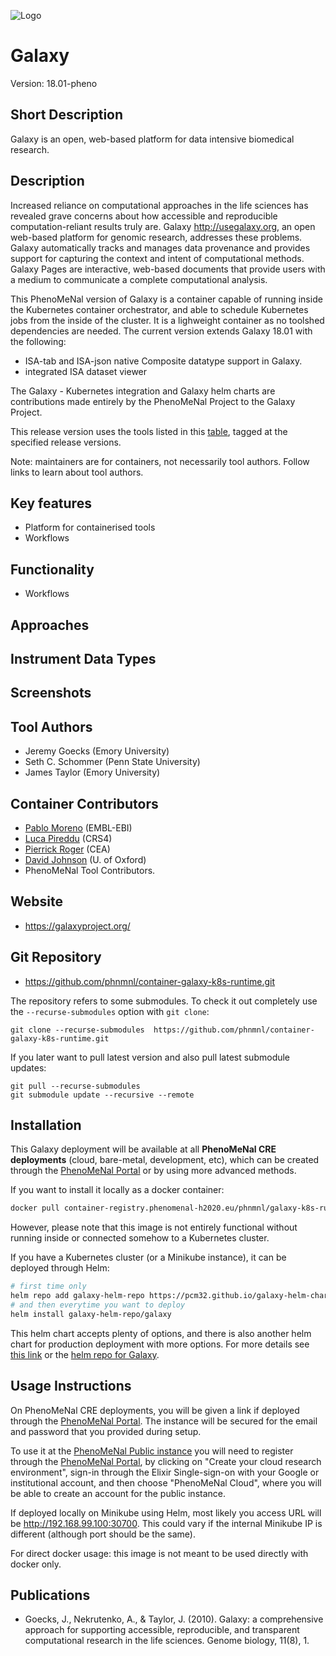 
![Logo](logo.png)

# Galaxy
Version: 18.01-pheno 

## Short Description

Galaxy is an open, web-based platform for data intensive biomedical research.

## Description
Increased reliance on computational approaches in the life sciences has revealed grave concerns about how accessible and reproducible computation-reliant results truly are. Galaxy http://usegalaxy.org, an open web-based platform for genomic research, addresses these problems. Galaxy automatically tracks and manages data provenance and provides support for capturing the context and intent of computational methods. Galaxy Pages are interactive, web-based documents that provide users with a medium to communicate a complete computational analysis.

This PhenoMeNal version of Galaxy is a container capable of running inside the Kubernetes container orchestrator, and able to schedule Kubernetes jobs from the inside of the cluster. It is a lighweight container as no toolshed dependencies are needed. The current version extends Galaxy 18.01 with the following:

- ISA-tab and ISA-json native Composite datatype support in Galaxy.
- integrated ISA dataset viewer

The Galaxy - Kubernetes integration and Galaxy helm charts are contributions made entirely by the PhenoMeNal Project to the Galaxy Project.

This release version uses the tools listed in this [table](https://github.com/phnmnl/container-galaxy-k8s-runtime/blob/master/dalcotidine-tools.md), tagged at the specified release versions.

Note: maintainers are for containers, not necessarily tool authors. Follow links to learn about tool authors.


## Key features

- Platform for containerised tools
- Workflows

## Functionality

- Workflows

## Approaches
  
## Instrument Data Types

## Screenshots

## Tool Authors

- Jeremy Goecks (Emory University)
- Seth C. Schommer (Penn State University)
- James Taylor (Emory University)

## Container Contributors

- [Pablo Moreno](https://github.com/pcm32) (EMBL-EBI)
- [Luca Pireddu](https://github.com/ilveroluca) (CRS4)
- [Pierrick Roger](https://github.com/pkrog) (CEA)
- [David Johnson](https://github.com/djcomlab) (U. of Oxford)
- PhenoMeNal Tool Contributors.

## Website

- https://galaxyproject.org/


## Git Repository

- https://github.com/phnmnl/container-galaxy-k8s-runtime.git

The repository refers to some submodules.  To check it out completely use the `--recurse-submodules` option with `git clone`:

    git clone --recurse-submodules  https://github.com/phnmnl/container-galaxy-k8s-runtime.git

If you later want to pull latest version and also pull latest submodule updates:

    git pull --recurse-submodules
    git submodule update --recursive --remote


## Installation 

This Galaxy deployment will be available at all **PhenoMeNal CRE deployments** (cloud, bare-metal, development, etc), which can be created through the [PhenoMeNal Portal](https://portal.phenomenal-h2020.eu/) or by using more advanced methods.

If you want to install it locally as a docker container:

```bash
docker pull container-registry.phenomenal-h2020.eu/phnmnl/galaxy-k8s-runtime
```

However, please note that this image is not entirely functional without running inside or connected somehow to a Kubernetes cluster.

If you have a Kubernetes cluster (or a Minikube instance), it can be deployed through Helm:

```bash
# first time only
helm repo add galaxy-helm-repo https://pcm32.github.io/galaxy-helm-charts
# and then everytime you want to deploy
helm install galaxy-helm-repo/galaxy
```

This helm chart accepts plenty of options, and there is also another helm chart for production deployment with more options. For more details see [this link](https://github.com/phnmnl/phenomenal-h2020/wiki/QuickStart-Installation-for-Local-PhenoMeNal-Workflow) or the [helm repo for Galaxy](https://github.com/galaxyproject/galaxy-kubernetes/blob/master/README.md).


## Usage Instructions

On PhenoMeNal CRE deployments, you will be given a link if deployed through the [PhenoMeNal Portal](https://portal.phenomenal-h2020.eu/). The instance will be secured for the email and password that you provided during setup. 

To use it at the [PhenoMeNal Public instance](https://public.phenomenal-h2020.eu/) you will need to register through the [PhenoMeNal Portal](https://portal.phenomenal-h2020.eu/home), by clicking on "Create your cloud research environment", sign-in through the Elixir Single-sign-on with your Google or institutional account, and then choose "PhenoMeNal Cloud", where you will be able to create an account for the public instance.

If deployed locally on Minikube using Helm, most likely you access URL will be http://192.168.99.100:30700. This could vary if the internal Minikube IP is different (although port should be the same).

For direct docker usage: this image is not meant to be used directly with docker only.

## Publications

- Goecks, J., Nekrutenko, A., & Taylor, J. (2010). Galaxy: a comprehensive approach for supporting accessible, reproducible, and transparent computational research in the life sciences. Genome biology, 11(8), 1.

